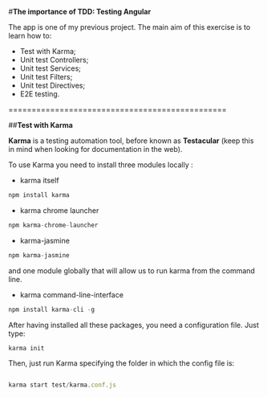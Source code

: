 #**The importance of TDD: Testing Angular**

The app is one of my previous project. The main aim of this exercise is to learn how to:

- Test with Karma;
- Unit test Controllers;
- Unit test Services;
- Unit test Filters;
- Unit test Directives;
- E2E testing.


===============================================

##**Test with Karma**

**Karma** is a testing automation tool, before known as __Testacular__ (keep this in mind when looking for documentation in the web).

To use Karma you need to install three modules locally :

- karma itself
```javascript
npm install karma
```

- karma chrome launcher
```javascript 
npm karma-chrome-launcher
``` 

- karma-jasmine
```javascript
npm karma-jasmine
```

and one module globally that will allow us to run karma from the command line.

- karma command-line-interface

```javascript
npm install karma-cli -g
```

 After having installed all these packages, you need a configuration file. Just type:

 ```javascript 
karma init
 ```

 Then, just run Karma specifying the folder in which the config file is:

 ```javascript

 karma start test/karma.conf.js
 ```